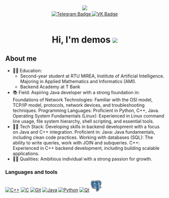 <div id="header" align="center">
  <img src="https://i.giphy.com/media/v1.Y2lkPTc5MGI3NjExYzB6eHY2czNic243OHQzdGFlMnNwYTZucTgxeHFiczdqNHR0a2djMCZlcD12MV9pbnRlcm5hbF9naWZfYnlfaWQmY3Q9Zw/oYQ9HRm5Mo7VXeMNVR/giphy.gif" class="responsive-gif">
</div>



<div id="badges" align="center">
  <a href="https://t.me/demos_Rome">
  <img src="https://img.shields.io/badge/Telegram-grey?style=for-the-badge&logo=Telegram&logoColor=white" alt="Telegram Badge"/>
  </a>
  <a href="https://vk.com/id675305870">
  <img src="https://img.shields.io/badge/VK-blue?style=for-the-badge&logo=VK&logoColor=white" alt="VK Badge"/>
  </a>
</div>

<div id = "viev" align="center">
<img src="https://komarev.com/ghpvc/?username=Demos-gloryofRome44&style=flat-square&color=blue" alt=""/>
</div>

<h1 align="center">
  Hi,  I'm demos
  <img src="https://i.giphy.com/media/v1.Y2lkPTc5MGI3NjExNmgxZDVpdXZja21oajZ6NmZrYXRxaDlvdnF1ejVwejYyZ3h6ejVjOSZlcD12MV9pbnRlcm5hbF9naWZfYnlfaWQmY3Q9Zw/r4NmiksbjvMPe/giphy.gif" width="30px"/>
</h1>

## About me
- 👨‍🎓 Education:
   - Second-year student at RTU MIREA, Institute of Artificial Intelligence. Majoring in Applied Mathematics and Informatics (AMI).
   - Backend Academy at T Bank
- 📚 Field: Aspiring Java developer with a strong foundation in:
      Foundations of Network Technologies: Familiar with the OSI model, TCP/IP model, protocols, network devices, and troubleshooting techniques.
      Programming Languages: Proficient in Python, C++, Java.
      Operating System Fundamentals (Linux): Experienced in Linux command line usage, file system hierarchy, shell scripting, and essential tools.
- 👨‍💻 Tech Stack: Developing skills in backend development with a focus on Java and C++ integration. Proficient in:
      Java: Java fundamentals, including clean code practices. Working with databases (SQL): The ability to write queries, work with JOIN and subqueries.
      C++: Experienced in C++ backend development, including building scalable applications.
- 🏄‍♂️ Qualities: Ambitious individual with a strong passion for growth.

### Languages and tools 
<p align="left">
<a href="https://docs.microsoft.com/en-us/cpp/?view=msvc-170" target="_blank" rel="noreferrer"><img src="https://raw.githubusercontent.com/danielcranney/readme-generator/main/public/icons/skills/cplusplus-colored.svg" width="36" height="36" alt="C++" /></a>
  <a href="https://docs.microsoft.com/en-us/cpp/?view=msvc-170" target="_blank" rel="noreferrer"><img src="https://raw.githubusercontent.com/danielcranney/readme-generator/main/public/icons/skills/c-colored.svg" width="36" height="36" alt="C" /></a> 
  <a href="https://git-scm.com/" target="_blank" rel="noreferrer"><img src="https://raw.githubusercontent.com/danielcranney/readme-generator/main/public/icons/skills/git-colored.svg" width="36" height="36" alt="Git" /></a>
  <a href="https://www.oracle.com/java/" target="_blank" rel="noreferrer"><img src="https://raw.githubusercontent.com/danielcranney/readme-generator/main/public/icons/skills/java-colored.svg" width="36" height="36" alt="Java" /></a>
  <a href="https://www.python.org/" target="_blank" rel="noreferrer"><img src="https://raw.githubusercontent.com/danielcranney/readme-generator/main/public/icons/skills/python-colored.svg" width="36" height="36" alt="Python" /></a> 
  <a href="https://www.qt.io" target="_blank" rel="noreferrer"><img src="https://cdn.jsdelivr.net/gh/devicons/devicon@latest/icons/qt/qt-original.svg" width="36" height="36" alt="Qt" /></a>
  <a href="https://www.postgresql.org/" target="_blank" rel="noreferrer"><img src="https://raw.githubusercontent.com/devicons/devicon/master/icons/postgresql/postgresql-original.svg" width="36" height="36" alt="PostgreSQL"/></a>
</p>
</p>
